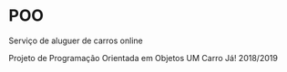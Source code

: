 # POO
Serviço de aluguer de carros online


Projeto de Programação Orientada em Objetos UM Carro Já! 2018/2019
